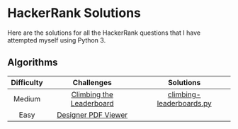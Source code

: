 # HackerRank Solutions
Here are the solutions for all the HackerRank questions that I have attempted myself using Python 3.


## Algorithms
| Difficulty | Challenges | Solutions |
| :--------: | :--------: | :-------: |
| Medium     | [Climbing the Leaderboard](https://www.hackerrank.com/challenges/climbing-the-leaderboard/problem) | [climbing-leaderboards.py](https://github.com/tianruen/hacker-rank-solutions/blob/main/climbing-leaderboard.py)|
| Easy | [Designer PDF Viewer](https://www.hackerrank.com/challenges/designer-pdf-viewer/problem) | 
